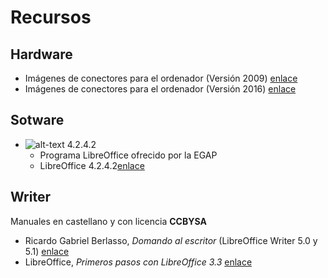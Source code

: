 # Recursos
## Hardware
+ Imágenes de conectores para el ordenador (Versión 2009) [enlace](http://orig00.deviantart.net/1ddc/f/2009/203/1/c/computer_hardware_poster_1_7_by_sonic840.png "Imágenes de conectores y puertos v1.7")
+ Imágenes de conectores para el ordenador (Versión 2016) [enlace](http://sonic840.deviantart.com/art/Computer-Hardware-Chart-2-0-587798335 "Imágenes de conectores y puertos v2.0")

## Sotware
+ ![alt-text](https://wiki.documentfoundation.org/images/5/58/LibreOffice_external_logo_100px.png "Logo LibreOffice") 4.2.4.2
  - Programa LibreOffice ofrecido por la EGAP
  - LibreOffice 4.2.4.2[enlace](http://egap.xunta.gal/temarios/temariosPorCategoria/13 "LibreOffice 4.2.4.2 EGAP")

## Writer
Manuales en castellano y con licencia __CCBYSA__
+ Ricardo Gabriel Berlasso, _Domando al escritor_ (LibreOffice Writer 5.0 y 5.1)
[enlace](https://elpinguinotolkiano.files.wordpress.com/2016/04/domandoalescritor-2016.pdf "Ricardo Gabriel Berlasso - Domando al escritor")
+ LibreOffice, _Primeros pasos con LibreOffice 3.3_
[enlace](https://wiki.documentfoundation.org/images/b/b9/0100GS3-PrimerosPasosConLibO.pdf "LibreOffice - Primeros pasos con LibreOffice 3.3")
